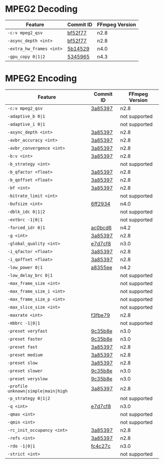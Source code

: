 # MPEG2 Decoding

| Feature                     | Commit ID                                                                                   | FFmpeg Version |
| --------------------------- | ------------------------------------------------------------------------------------------- | -------------- |
| `-c:v mpeg2_qsv`            | [bf52f77](https://github.com/FFmpeg/FFmpeg/commit/bf52f773913cf74bdf0d2c8c2cb4473fa1b7801e) | n2.8           |
| `-async_depth <int>`        | [bf52f77](https://github.com/FFmpeg/FFmpeg/commit/bf52f773913cf74bdf0d2c8c2cb4473fa1b7801e) | n2.8           |
| `-extra_hw_frames <int>`    | [5b14529](https://github.com/FFmpeg/FFmpeg/commit/5b145290df2998a9836a93eb925289c6c8b63af0) | n4.0           |
| `-gpu_copy 0\|1\|2`         | [5345965](https://github.com/FFmpeg/FFmpeg/commit/5345965b3f088ad5acd5151bec421c97470675a4) | n4.3           |

# MPEG2 Encoding

| Feature                     | Commit ID                                                                                   | FFmpeg Version |
| --------------------------- | ------------------------------------------------------------------------------------------- | -------------- |
| `-c:v mpeg2_qsv`            | [3a85397](https://github.com/FFmpeg/FFmpeg/commit/3a85397e8bb477eb34678d9edc52893f57003226) | n2.8           |
| `-adaptive_b 0\|1`          | | not supported |
| `-adaptive_i 0\|1`          | | not supported |
| `-async_depth <int>`        | [3a85397](https://github.com/FFmpeg/FFmpeg/commit/3a85397e8bb477eb34678d9edc52893f57003226) | n2.8           |
| `-avbr_accuracy <int>`      | [3a85397](https://github.com/FFmpeg/FFmpeg/commit/3a85397e8bb477eb34678d9edc52893f57003226) | n2.8           |
| `-avbr_convergence <int>`   | [3a85397](https://github.com/FFmpeg/FFmpeg/commit/3a85397e8bb477eb34678d9edc52893f57003226) | n2.8           |
| `-b:v <int>`                | [3a85397](https://github.com/FFmpeg/FFmpeg/commit/3a85397e8bb477eb34678d9edc52893f57003226) | n2.8           |
| `-b_strategy <int>`         | | not supported |
| `-b_qfactor <float>`        | [3a85397](https://github.com/FFmpeg/FFmpeg/commit/3a85397e8bb477eb34678d9edc52893f57003226) | n2.8           |
| `-b_qoffset <float>`        | [3a85397](https://github.com/FFmpeg/FFmpeg/commit/3a85397e8bb477eb34678d9edc52893f57003226) | n2.8           |
| `-bf <int>`                 | [3a85397](https://github.com/FFmpeg/FFmpeg/commit/3a85397e8bb477eb34678d9edc52893f57003226) | n2.8           |
| `-bitrate_limit <int>`      | | not supported |
| `-bufsize <int>`            | [6ff2934](https://github.com/FFmpeg/FFmpeg/commit/6ff29343b01923e9b125fe7404ac8701cdfb1fe5) | n4.0           |
| `-dblk_idc 0\|1\|2`         | | not supported |
| `-extbrc -1\|0\|1`          | | not supported |
| `-forced_idr 0\|1`          | [ac0bcd6](https://github.com/FFmpeg/FFmpeg/commit/ac0bcd6b619479d56612b3938e8f00f5b88c0f10) | n4.2           |
| `-g <int>`                  | [3a85397](https://github.com/FFmpeg/FFmpeg/commit/3a85397e8bb477eb34678d9edc52893f57003226) | n2.8           |
| `-global_quality <int>`     | [e7d7cf8](https://github.com/FFmpeg/FFmpeg/commit/e7d7cf86dcaba8eaaed62c80172ff0aff2588c2a) | n3.0           |
| `-i_qfactor <float>`        | [3a85397](https://github.com/FFmpeg/FFmpeg/commit/3a85397e8bb477eb34678d9edc52893f57003226) | n2.8           |
| `-i_qoffset <float>`        | [3a85397](https://github.com/FFmpeg/FFmpeg/commit/3a85397e8bb477eb34678d9edc52893f57003226) | n2.8           |
| `-low_power 0\|1`           | [a8355ee](https://github.com/FFmpeg/FFmpeg/commit/a8355eed3699acffebb70e1b939989d39b72dfc7) | n4.2           |
| `-low_delay_brc 0\|1`       | | not supported |
| `-max_frame_size <int>`     | | not supported |
| `-max_frame_size_i <int>`   | | not supported |
| `-max_frame_size_p <int>`   | | not supported |
| `-max_slice_size <int>`     | | not supported |
| `-maxrate <int>`            | [f3fbe79](https://github.com/FFmpeg/FFmpeg/commit/f3fbe790d9d4e93b2ec8c7476572f2d155e8b43e) | n2.8           |
| `-mbbrc -1\|0\|1`           | | not supported |
| `-preset veryfast`          | [9c35b8e](https://github.com/FFmpeg/FFmpeg/commit/9c35b8e219549c81e9a73a9b5a38be36b9c98181) | n3.0           |
| `-preset faster`            | [9c35b8e](https://github.com/FFmpeg/FFmpeg/commit/9c35b8e219549c81e9a73a9b5a38be36b9c98181) | n3.0           |
| `-preset fast`              | [3a85397](https://github.com/FFmpeg/FFmpeg/commit/3a85397e8bb477eb34678d9edc52893f57003226) | n2.8           |
| `-preset medium`            | [3a85397](https://github.com/FFmpeg/FFmpeg/commit/3a85397e8bb477eb34678d9edc52893f57003226) | n2.8           |
| `-preset slow`              | [3a85397](https://github.com/FFmpeg/FFmpeg/commit/3a85397e8bb477eb34678d9edc52893f57003226) | n2.8           |
| `-preset slower`            | [9c35b8e](https://github.com/FFmpeg/FFmpeg/commit/9c35b8e219549c81e9a73a9b5a38be36b9c98181) | n3.0           |
| `-preset veryslow`          | [9c35b8e](https://github.com/FFmpeg/FFmpeg/commit/9c35b8e219549c81e9a73a9b5a38be36b9c98181) | n3.0           |
| `-profile unknown\|simple\|main\|high` | [3a85397](https://github.com/FFmpeg/FFmpeg/commit/3a85397e8bb477eb34678d9edc52893f57003226) | n2.8 |
| `-p_strategy 0\|1\|2`       | | not supported |
| `-q <int>`                  | [e7d7cf8](https://github.com/FFmpeg/FFmpeg/commit/e7d7cf86dcaba8eaaed62c80172ff0aff2588c2a) | n3.0           |
| `-qmax <int>`               | | not supported |
| `-qmin <int>`               | | not supported |
| `-rc_init_occupancy <int>`  | [3a85397](https://github.com/FFmpeg/FFmpeg/commit/3a85397e8bb477eb34678d9edc52893f57003226) | n2.8           |
| `-refs <int>`               | [3a85397](https://github.com/FFmpeg/FFmpeg/commit/3a85397e8bb477eb34678d9edc52893f57003226) | n2.8           |
| `-rdo -1\|0\|1`             | [fc4c27c](https://github.com/FFmpeg/FFmpeg/commit/fc4c27c4edfc6a5f9bc7c696e823652474a65ce8) | n3.0           |
| `-strict <int>`             | | not supported |

